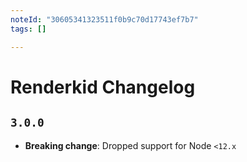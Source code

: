 ```yaml
---
noteId: "30605341323511f0b9c70d17743ef7b7"
tags: []

---
```


# Renderkid Changelog

## `3.0.0`

* **Breaking change**: Dropped support for Node `<12.x`